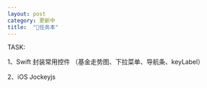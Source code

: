 ```yaml
---
layout: post
category: 更新中
title:  "任务本"
---
```


TASK:

1、Swift 封装常用控件 （基金走势图、下拉菜单、导航条、keyLabel）

2、iOS   Jockeyjs


